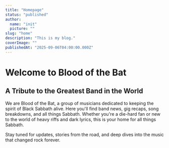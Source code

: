 ```yaml
---
title: "Homepage"
status: "published"
author:
  name: "init"
  picture: ""
slug: "home"
description: "This is my blog."
coverImage: ""
publishedAt: "2025-09-06T04:00:00.000Z"
---
```


# Welcome to Blood of the Bat

## A Tribute to the Greatest Band in the World

We are Blood of the Bat, a group of musicians dedicated to keeping the spirit of Black Sabbath alive. Here you'll find band news, gig recaps, song breakdowns, and all things Sabbath. Whether you're a die-hard fan or new to the world of heavy riffs and dark lyrics, this is your home for all things Sabbath.

Stay tuned for updates, stories from the road, and deep dives into the music that changed rock forever.